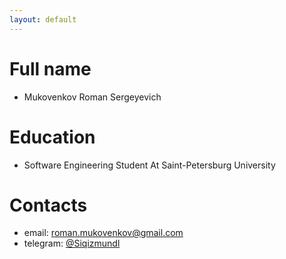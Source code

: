 ```yaml
---
layout: default
---
```


# Full name
- Mukovenkov Roman Sergeyevich

# Education
- Software Engineering Student At Saint-Petersburg University

# Contacts
- email: roman.mukovenkov@gmail.com
- telegram: [@Siqizmundl](https://t.me/Siqizmundl)
